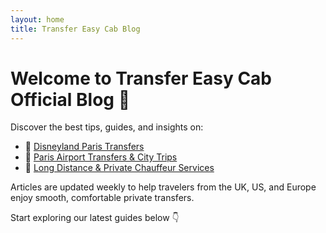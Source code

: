 ```yaml
---
layout: home
title: Transfer Easy Cab Blog
---
```


# Welcome to Transfer Easy Cab Official Blog 🚖

Discover the best tips, guides, and insights on:

- 🏰 [Disneyland Paris Transfers](./disneyland/)
- 🗼 [Paris Airport Transfers & City Trips](./paris/)
- 🚐 [Long Distance & Private Chauffeur Services](./long-transfers/)

Articles are updated weekly to help travelers from the UK, US, and Europe enjoy smooth, comfortable private transfers.

Start exploring our latest guides below 👇
